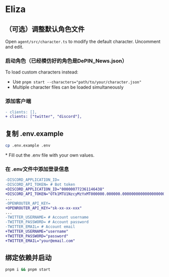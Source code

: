 # Eliza

## （可选）调整默认角色文件

Open `agent/src/character.ts` to modify the default character. Uncomment and edit.

### 启动角色（已经模仿好的角色是DePIN_News.json）

To load custom characters instead:
- Use `pnpm start --characters="path/to/your/character.json"`
- Multiple character files can be loaded simultaneously

### 添加客户端

```diff
- clients: [],
+ clients: ["twitter", "discord"],
```

## 复制 .env.example 

```bash
cp .env.example .env
```

\* Fill out the .env file with your own values.

### 在 .env文件中添加登录信息

```diff
-DISCORD_APPLICATION_ID=
-DISCORD_API_TOKEN= # Bot token
+DISCORD_APPLICATION_ID="000000772361146438"
+DISCORD_API_TOKEN="OTk1MTU1NzcyMzYxMT000000.000000.00000000000000000000000000000000"
...
-OPENROUTER_API_KEY=
+OPENROUTER_API_KEY="sk-xx-xx-xxx"
...
-TWITTER_USERNAME= # Account username
-TWITTER_PASSWORD= # Account password
-TWITTER_EMAIL= # Account email
+TWITTER_USERNAME="username"
+TWITTER_PASSWORD="password"
+TWITTER_EMAIL="your@email.com"
```

## 绑定依赖并启动

```bash
pnpm i && pnpm start
```
